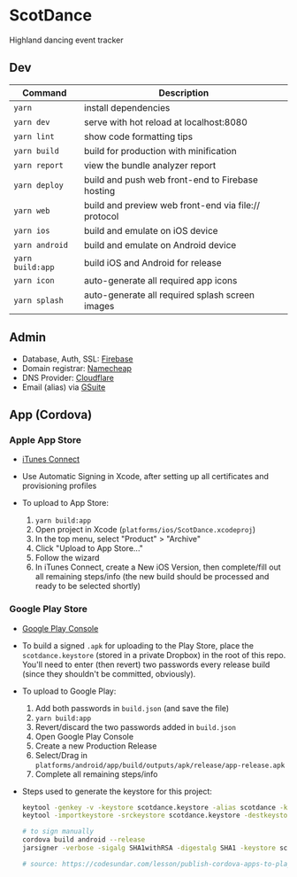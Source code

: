 # ScotDance

Highland dancing event tracker


## Dev

Command | Description
--- | ---
`yarn` | install dependencies
`yarn dev` | serve with hot reload at localhost:8080
`yarn lint` | show code formatting tips
`yarn build` | build for production with minification
`yarn report` | view the bundle analyzer report
`yarn deploy` | build and push web front-end to Firebase hosting
`yarn web` | build and preview web front-end via file:// protocol
`yarn ios` | build and emulate on iOS device
`yarn android` | build and emulate on Android device
`yarn build:app` | build iOS and Android for release
`yarn icon` | auto-generate all required app icons
`yarn splash` | auto-generate all required splash screen images


## Admin

* Database, Auth, SSL: [Firebase](https://console.firebase.google.com/u/0/project/firebase-scotdance/database/scotdance/data)
* Domain registrar: [Namecheap](https://ap.www.namecheap.com/domains/domaincontrolpanel/scotdance.app)
* DNS Provider: [Cloudflare](https://dash.cloudflare.com/f9b1ba7aa72b02f28e63a13fd4aa7184/scotdance.app)
* Email (alias) via [GSuite](https://admin.google.com)


## App (Cordova)

### Apple App Store

* [iTunes Connect](https://itunesconnect.apple.com/WebObjects/iTunesConnect.woa/ra/ng/app/1386475626)
* Use Automatic Signing in Xcode, after setting up all certificates and provisioning profiles
* To upload to App Store:

    1. `yarn build:app`
    1. Open project in Xcode (`platforms/ios/ScotDance.xcodeproj`)
    2. In the top menu, select "Product" > "Archive"
    3. Click "Upload to App Store..."
    4. Follow the wizard
    5. In iTunes Connect, create a New iOS Version, then complete/fill out all remaining steps/info (the new build should be processed and ready to be selected shortly)

### Google Play Store

* [Google Play Console](https://play.google.com/apps/publish/?account=6715160108161692003#AppDashboardPlace:p=info.mismith.scotdance&appid=4972780107515202457)
* To build a signed `.apk` for uploading to the Play Store, place the `scotdance.keystore` (stored in a private Dropbox) in the root of this repo. You'll need to enter (then revert) two passwords every release build (since they shouldn't be committed, obviously).
* To upload to Google Play:

    1. Add both passwords in `build.json` (and save the file)
    2. `yarn build:app`
    3. Revert/discard the two passwords added in `build.json`
    4. Open Google Play Console
    5. Create a new Production Release
    6. Select/Drag in `platforms/android/app/build/outputs/apk/release/app-release.apk`
    7. Complete all remaining steps/info
* Steps used to generate the keystore for this project:
    ``` bash
    keytool -genkey -v -keystore scotdance.keystore -alias scotdance -keyalg RSA -keysize 2048 -validity 10000
    keytool -importkeystore -srckeystore scotdance.keystore -destkeystore scotdance.keystore -deststoretype pkcs12

    # to sign manually
    cordova build android --release
    jarsigner -verbose -sigalg SHA1withRSA -digestalg SHA1 -keystore scotdance.keystore platforms/android/app/build/outputs/apk/release/app-release-unsigned.apk scotdance

    # source: https://codesundar.com/lesson/publish-cordova-apps-to-playstore/
    ```


